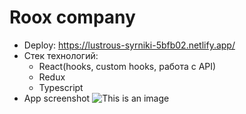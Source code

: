 # Roox company
* Deploy: https://lustrous-syrniki-5bfb02.netlify.app/
* Стек технологий:
  - React(hooks, custom hooks, работа с API) 
  - Redux
  - Typescript 
* App screenshot
![This is an image](/roox_screenshot.png)
